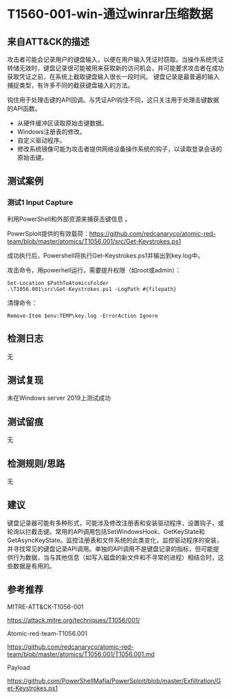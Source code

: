 # T1560-001-win-通过winrar压缩数据

## 来自ATT&CK的描述

攻击者可能会记录用户的键盘输入，以便在用户输入凭证时窃取。当操作系统凭证转储无效时，键盘记录很可能被用来获取新的访问机会，并可能要求攻击者在成功获取凭证之前，在系统上截取键盘输入很长一段时间。
键盘记录是最普遍的输入捕捉类型，有许多不同的截获键盘输入的方法。

钩住用于处理击键的API回调。与凭证API钩住不同，这只关注用于处理击键数据的API函数。
- 从硬件缓冲区读取原始击键数据。
- Windows注册表的修改。
- 自定义驱动程序。
- 修改系统镜像可能为攻击者提供网络设备操作系统的钩子，以读取登录会话的原始击键。

## 测试案例

### 测试1 Input Capture

利用PowerShell和外部资源来捕获击键信息 。

PowerSploit提供的有效载荷：<https://github.com/redcanaryco/atomic-red-team/blob/master/atomics/T1056.001/src/Get-Keystrokes.ps1>

成功执行后，Powershell将执行Get-Keystrokes.ps1并输出到key.log中。

攻击命令，用powerhell运行，需要提升权限（如root或admin）：
```
Set-Location $PathToAtomicsFolder
.\T1056.001\src\Get-Keystrokes.ps1 -LogPath #{filepath}
```

清理命令：
```
Remove-Item $env:TEMP\key.log -ErrorAction Ignore
```
## 检测日志

无

## 测试复现
未在Windows server 2019上测试成功

## 测试留痕

无

## 检测规则/思路

无

## 建议

键盘记录器可能有多种形式，可能涉及修改注册表和安装驱动程序，设置钩子，或轮询以拦截击键。常用的API调用包括SetWindowsHook、GetKeyState和GetAsyncKeyState。监控注册表和文件系统的此类变化，监控驱动程序的安装，并寻找常见的键盘记录API调用。单独的API调用不是键盘记录的指标，但可能提供行为数据，当与其他信息（如写入磁盘的新文件和不寻常的进程）相结合时，这些数据是有用的。

## 参考推荐

MITRE-ATT&CK-T1056-001

<https://attack.mitre.org/techniques/T1056/001/>

Atomic-red-team-T1056.001

<https://github.com/redcanaryco/atomic-red-team/blob/master/atomics/T1056.001/T1056.001.md>

Payload

<https://github.com/PowerShellMafia/PowerSploit/blob/master/Exfiltration/Get-Keystrokes.ps1>

